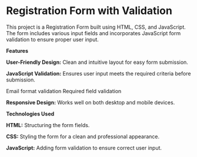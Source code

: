 # Registration Form with Validation
This project is a Registration Form built using HTML, CSS, and JavaScript. The form includes various input fields and incorporates JavaScript form validation to ensure proper user input.

**Features**

**User-Friendly Design:** Clean and intuitive layout for easy form submission.

**JavaScript Validation:** Ensures user input meets the required criteria before submission.

Email format validation
Required field validation

**Responsive Design:** Works well on both desktop and mobile devices.

**Technologies Used**

**HTML:** Structuring the form fields.

**CSS:** Styling the form for a clean and professional appearance.

**JavaScript:** Adding form validation to ensure correct user input.
